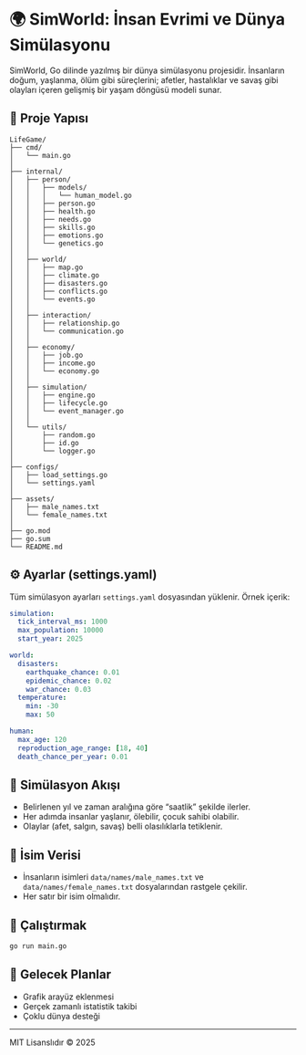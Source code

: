 # 🌍 SimWorld: İnsan Evrimi ve Dünya Simülasyonu

SimWorld, Go dilinde yazılmış bir dünya simülasyonu projesidir. İnsanların doğum, yaşlanma, ölüm gibi süreçlerini; afetler, hastalıklar ve savaş gibi olayları içeren gelişmiş bir yaşam döngüsü modeli sunar.

## 📁 Proje Yapısı

```
LifeGame/
├── cmd/
│   └── main.go
│
├── internal/
│   ├── person/
│   │   ├── models/
│   │   │   └── human_model.go
│   │   ├── person.go
│   │   ├── health.go
│   │   ├── needs.go
│   │   ├── skills.go
│   │   ├── emotions.go
│   │   └── genetics.go
│   │
│   ├── world/
│   │   ├── map.go
│   │   ├── climate.go
│   │   ├── disasters.go
│   │   ├── conflicts.go
│   │   └── events.go
│   │
│   ├── interaction/
│   │   ├── relationship.go
│   │   └── communication.go
│   │
│   ├── economy/
│   │   ├── job.go
│   │   ├── income.go
│   │   └── economy.go
│   │
│   ├── simulation/
│   │   ├── engine.go
│   │   ├── lifecycle.go
│   │   └── event_manager.go
│   │
│   └── utils/
│       ├── random.go
│       ├── id.go
│       └── logger.go
│
├── configs/
│   ├── load_settings.go
│   └── settings.yaml
│
├── assets/
│   ├── male_names.txt
│   └── female_names.txt
│
├── go.mod
├── go.sum
└── README.md

```

## ⚙️ Ayarlar (settings.yaml)

Tüm simülasyon ayarları `settings.yaml` dosyasından yüklenir. Örnek içerik:

```yaml
simulation:
  tick_interval_ms: 1000
  max_population: 10000
  start_year: 2025

world:
  disasters:
    earthquake_chance: 0.01
    epidemic_chance: 0.02
    war_chance: 0.03
  temperature:
    min: -30
    max: 50

human:
  max_age: 120
  reproduction_age_range: [18, 40]
  death_chance_per_year: 0.01
```

## 📅 Simülasyon Akışı

* Belirlenen yıl ve zaman aralığına göre “saatlik” şekilde ilerler.
* Her adımda insanlar yaşlanır, ölebilir, çocuk sahibi olabilir.
* Olaylar (afet, salgın, savaş) belli olasılıklarla tetiklenir.

## 👥 İsim Verisi

* İnsanların isimleri `data/names/male_names.txt` ve `data/names/female_names.txt` dosyalarından rastgele çekilir.
* Her satır bir isim olmalıdır.

## 🚀 Çalıştırmak

```bash
go run main.go
```

## 🚜 Gelecek Planlar

* Grafik arayüz eklenmesi
* Gerçek zamanlı istatistik takibi
* Çoklu dünya desteği

---

MIT Lisanslıdır © 2025
